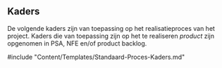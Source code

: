 ## Kaders

De volgende kaders zijn van toepassing op het realisatieproces van het project. Kaders die van toepassing zijn op het te realiseren *product* zijn opgenomen in PSA, NFE en/of product backlog.

#include "Content/Templates/Standaard-Proces-Kaders.md"
